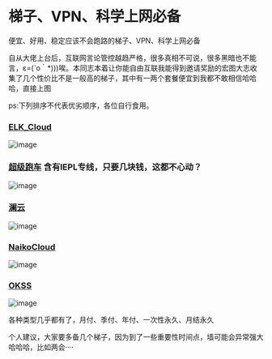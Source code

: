 # 梯子、VPN、科学上网必备
便宜、好用、稳定应该不会跑路的梯子、VPN、科学上网必备  

自从大佬上台后，互联网言论管控越趋严格，很多真相不可说，很多黑暗也不能言，ε=(´ο｀*)))唉。本同志本着让你能自由互联我能得到邀请奖励的宏图大志收集了几个性价比不是一般高的梯子，其中有一两个套餐便宜到我都不敢相信哈哈哈，直接上图  

ps:下列排序不代表优劣顺序，各位自行食用。

### [ELK_Cloud](https://www.elkcloud.cc/auth/register?code=5Y6w)  
  
![image](https://user-images.githubusercontent.com/93764491/158548983-0159e5ac-fcb4-474b-b8b9-351356337f36.png)

### [超级跑车](http://paoche.one/#/register?code=8yI5Z3oU)  含有IEPL专线，只要几块钱，这都不心动？
  
![image](https://user-images.githubusercontent.com/93764491/158549406-f94c7e86-f63c-4caf-99f8-7624960bb3b2.png)

### [澜云](https://ep.0318.cyou/#/register?code=12sypiUN)  
  
![image](https://user-images.githubusercontent.com/93764491/158549592-647296d2-72f4-4db5-943b-a5a90c7eff00.png)

### [NaikoCloud](https://naiko.cloud/auth/register?code=VaEK)  
  
![image](https://user-images.githubusercontent.com/93764491/158550061-8cbf38b3-d255-4199-a289-692ffdb5d6fb.png)

### [OKSS](https://okss.us/#/register?code=uLTK9oyA)  
  
![image](https://user-images.githubusercontent.com/93764491/158550435-1e3c558a-9d10-43cf-afe1-0ee19623dead.png)


各种类型几乎都有了，月付、季付、年付、一次性永久、月结永久

个人建议，大家要多备几个梯子，因为到了一些重要性时间点，墙可能会异常强大哈哈哈，比如两会····
